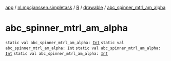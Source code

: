 [app](../../../index.md) / [nl.mpcjanssen.simpletask](../../index.md) / [R](../index.md) / [drawable](index.md) / [abc_spinner_mtrl_am_alpha](.)

# abc_spinner_mtrl_am_alpha

`static val abc_spinner_mtrl_am_alpha: `[`Int`](https://kotlinlang.org/api/latest/jvm/stdlib/kotlin/-int/index.html)
`static val abc_spinner_mtrl_am_alpha: `[`Int`](https://kotlinlang.org/api/latest/jvm/stdlib/kotlin/-int/index.html)
`static val abc_spinner_mtrl_am_alpha: `[`Int`](https://kotlinlang.org/api/latest/jvm/stdlib/kotlin/-int/index.html)
`static val abc_spinner_mtrl_am_alpha: `[`Int`](https://kotlinlang.org/api/latest/jvm/stdlib/kotlin/-int/index.html)